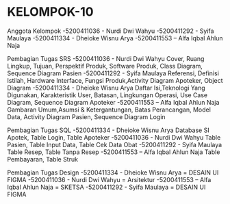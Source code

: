 # KELOMPOK-10

Anggota Kelompok
-5200411036 - Nurdi Dwi Wahyu
-5200411292 - Syifa Maulaya
-5200411334 - Dheioke Wisnu Arya
-5200411553 – Alfa Iqbal Ahlun Naja

Pembagian Tugas SRS
-5200411036 - Nurdi Dwi Wahyu
Cover, Ruang Lingkup, Tujuan, Perspektif Produk, Software Produk, Class Diagram, Sequence Diagram Pasien
-5200411292 - Syifa Maulaya
 Referensi, Definisi Istilah, Hardware Interface, Fungsi Produk,Activity Diagram Apoteker,  Object Diagram
-5200411334 - Dheioke Wisnu Arya
Daftar Isi,Teknologi Yang Digunakan, Karakteristik User, Batasan,  Lingkungan Operasi, Use Case Diagram, Sequence Diagram Apoteker
-5200411553 – Alfa Iqbal Ahlun Naja
Gambaran Umum,Asumsi & Ketergantungan, Batas Perancangan, Model Data, Activity Diagram Pasien, Sequence Diagram Login

Pembagian Tugas SQL
-5200411334 - Dheioke Wisnu Arya
Database SI Apotek, Table Login, Table Apoteker
-5200411036 - Nurdi Dwi Wahyu
Table Pasien, Table Input Data, Table Cek Data Obat
-5200411292 - Syifa Maulaya
Table Resep, Table Tanpa Resep
-5200411553 – Alfa Iqbal Ahlun Naja
Table Pembayaran, Table Struk

Pembagian Tugas Design
-5200411334 - Dheioke Wisnu Arya = DESAIN UI FIGMA
-5200411036 - Nurdi Dwi Wahyu = Arsitektur
-5200411553 – Alfa Iqbal Ahlun Naja = SKETSA
-5200411292 - Syifa Maulaya = DESAIN UI FIGMA
